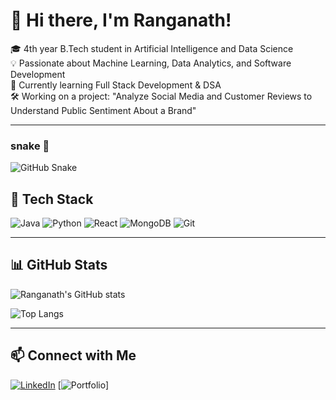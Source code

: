 # 👋 Hi there, I'm Ranganath! 

🎓 4th year B.Tech student in Artificial Intelligence and Data Science  
💡 Passionate about Machine Learning, Data Analytics, and Software Development  
🌱 Currently learning Full Stack Development & DSA  
🛠️ Working on a project: "Analyze Social Media and Customer Reviews to Understand Public Sentiment About a Brand"

---
### snake 🐍 
![GitHub Snake](https://raw.githubusercontent.com/SureRanganath/SureRanganath/output/github-contribution-grid-snake.svg)
###

## 🧰 Tech Stack
![Java](https://img.shields.io/badge/Java-007396?style=for-the-badge&logo=java&logoColor=white)
![Python](https://img.shields.io/badge/Python-3776AB?style=for-the-badge&logo=python&logoColor=white)
![React](https://img.shields.io/badge/React-20232A?style=for-the-badge&logo=react&logoColor=61DAFB)
![MongoDB](https://img.shields.io/badge/MongoDB-4EA94B?style=for-the-badge&logo=mongodb&logoColor=white)
![Git](https://img.shields.io/badge/Git-F05032?style=for-the-badge&logo=git&logoColor=white)

---

## 📊 GitHub Stats
![Ranganath's GitHub stats](https://github-readme-stats.vercel.app/api?username=SureRanganath&show_icons=true&theme=tokyonight)

![Top Langs](https://github-readme-stats.vercel.app/api/top-langs/?username=SureRanganath&layout=compact&theme=tokyonight)

---

## 📫 Connect with Me
[![LinkedIn](https://img.shields.io/badge/LinkedIn-blue?style=for-the-badge&logo=linkedin&logoColor=white)](https://www.linkedin.com/in/sure-ranganath-5a1b84350/)
[![Portfolio](https://img.shields.io/badge/Portfolio-000?style=for-the-badge&logo=firefox&logoColor=white)]

